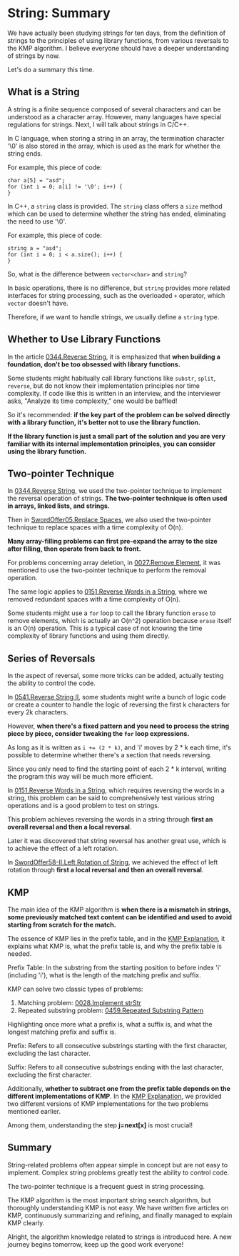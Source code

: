 # String: Summary

We have actually been studying strings for ten days, from the definition of strings to the principles of using library functions, from various reversals to the KMP algorithm. I believe everyone should have a deeper understanding of strings by now.

Let's do a summary this time.

## What is a String

A string is a finite sequence composed of several characters and can be understood as a character array. However, many languages have special regulations for strings. Next, I will talk about strings in C/C++.

In C language, when storing a string in an array, the termination character '\0' is also stored in the array, which is used as the mark for whether the string ends.

For example, this piece of code:

```
char a[5] = "asd";
for (int i = 0; a[i] != '\0'; i++) {
}
```

In C++, a `string` class is provided. The `string` class offers a `size` method which can be used to determine whether the string has ended, eliminating the need to use '\0'.

For example, this piece of code:

```
string a = "asd";
for (int i = 0; i < a.size(); i++) {
}
```

So, what is the difference between `vector<char>` and `string`?

In basic operations, there is no difference, but `string` provides more related interfaces for string processing, such as the overloaded `+` operator, which `vector` doesn't have.

Therefore, if we want to handle strings, we usually define a `string` type.

## Whether to Use Library Functions

In the article [0344.Reverse String](https://keetcoder.com/problems/0344.reverse-string.html), it is emphasized that **when building a foundation, don't be too obsessed with library functions.**

Some students might habitually call library functions like `substr`, `split`, `reverse`, but do not know their implementation principles nor time complexity. If code like this is written in an interview, and the interviewer asks, "Analyze its time complexity," one would be baffled!

So it's recommended: **if the key part of the problem can be solved directly with a library function, it's better not to use the library function.**

**If the library function is just a small part of the solution and you are very familiar with its internal implementation principles, you can consider using the library function.**

## Two-pointer Technique

In [0344.Reverse String](https://keetcoder.com/problems/0344.reverse-string.html), we used the two-pointer technique to implement the reversal operation of strings. **The two-pointer technique is often used in arrays, linked lists, and strings.**

Then in [SwordOffer05.Replace Spaces](https://keetcoder.com/problems/swordoffer05.replace-spaces.html), we also used the two-pointer technique to replace spaces with a time complexity of O(n).

**Many array-filling problems can first pre-expand the array to the size after filling, then operate from back to front.**

For problems concerning array deletion, in [0027.Remove Element](https://keetcoder.com/problems/0027.remove-element.html), it was mentioned to use the two-pointer technique to perform the removal operation.

The same logic applies to [0151.Reverse Words in a String](https://keetcoder.com/problems/0151.reverse-words-in-a-string.html), where we removed redundant spaces with a time complexity of O(n).

Some students might use a `for` loop to call the library function `erase` to remove elements, which is actually an O(n^2) operation because `erase` itself is an O(n) operation. This is a typical case of not knowing the time complexity of library functions and using them directly.

## Series of Reversals

In the aspect of reversal, some more tricks can be added, actually testing the ability to control the code.

In [0541.Reverse String II](https://keetcoder.com/problems/0541.reverse-string-ii.html), some students might write a bunch of logic code or create a counter to handle the logic of reversing the first k characters for every 2k characters. 

However, **when there's a fixed pattern and you need to process the string piece by piece, consider tweaking the `for` loop expressions.**

As long as it is written as `i += (2 * k)`, and 'i' moves by 2 * k each time, it's possible to determine whether there's a section that needs reversing.

Since you only need to find the starting point of each 2 * k interval, writing the program this way will be much more efficient.

In [0151.Reverse Words in a String](https://keetcoder.com/problems/0151.reverse-words-in-a-string.html), which requires reversing the words in a string, this problem can be said to comprehensively test various string operations and is a good problem to test on strings.

This problem achieves reversing the words in a string through **first an overall reversal and then a local reversal**.

Later it was discovered that string reversal has another great use, which is to achieve the effect of a left rotation.

In [SwordOffer58-II.Left Rotation of String](https://keetcoder.com/problems/SwordOffer58-ii.left-rotation-of-string.html), we achieved the effect of left rotation through **first a local reversal and then an overall reversal**.

## KMP 

The main idea of the KMP algorithm is **when there is a mismatch in strings, some previously matched text content can be identified and used to avoid starting from scratch for the match.**

The essence of KMP lies in the prefix table, and in the [KMP Explanation](https://keetcoder.com/problems/0028.implement-strstr.html), it explains what KMP is, what the prefix table is, and why the prefix table is needed.

Prefix Table: In the substring from the starting position to before index 'i' (including 'i'), what is the length of the matching prefix and suffix.

KMP can solve two classic types of problems:

1. Matching problem: [0028.Implement strStr](https://keetcoder.com/problems/0028.implement-strstr.html)
2. Repeated substring problem: [0459.Repeated Substring Pattern](https://keetcoder.com/problems/0459.repeated-substring-pattern.html)

Highlighting once more what a prefix is, what a suffix is, and what the longest matching prefix and suffix is.

Prefix: Refers to all consecutive substrings starting with the first character, excluding the last character.

Suffix: Refers to all consecutive substrings ending with the last character, excluding the first character.

Additionally, **whether to subtract one from the prefix table depends on the different implementations of KMP**. In the [KMP Explanation](https://keetcoder.com/problems/0028.implement-strstr.html), we provided two different versions of KMP implementations for the two problems mentioned earlier.

Among them, understanding the step **j=next[x]** is most crucial!

## Summary

String-related problems often appear simple in concept but are not easy to implement. Complex string problems greatly test the ability to control code.

The two-pointer technique is a frequent guest in string processing.

The KMP algorithm is the most important string search algorithm, but thoroughly understanding KMP is not easy. We have written five articles on KMP, continuously summarizing and refining, and finally managed to explain KMP clearly.

Alright, the algorithm knowledge related to strings is introduced here. A new journey begins tomorrow, keep up the good work everyone!